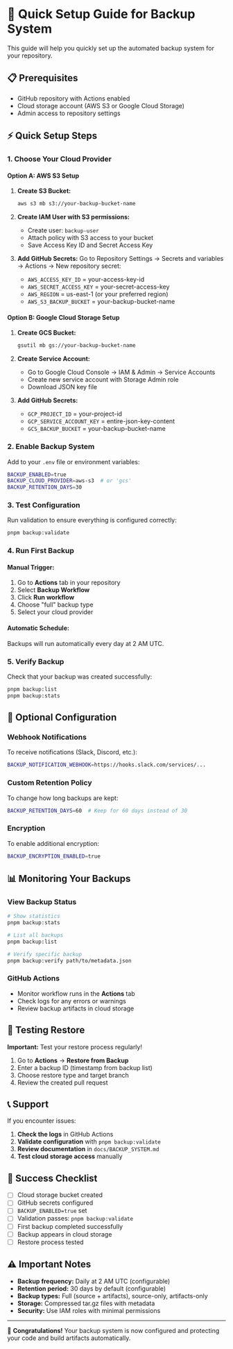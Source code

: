 # 🚀 Quick Setup Guide for Backup System

This guide will help you quickly set up the automated backup system for your repository.

## 📋 Prerequisites

- GitHub repository with Actions enabled
- Cloud storage account (AWS S3 or Google Cloud Storage)
- Admin access to repository settings

## ⚡ Quick Setup Steps

### 1. Choose Your Cloud Provider

#### Option A: AWS S3 Setup

1. **Create S3 Bucket:**
   ```bash
   aws s3 mb s3://your-backup-bucket-name
   ```

2. **Create IAM User with S3 permissions:**
   - Create user: `backup-user`
   - Attach policy with S3 access to your bucket
   - Save Access Key ID and Secret Access Key

3. **Add GitHub Secrets:**
   Go to Repository Settings → Secrets and variables → Actions → New repository secret:
   - `AWS_ACCESS_KEY_ID` = your-access-key-id
   - `AWS_SECRET_ACCESS_KEY` = your-secret-access-key
   - `AWS_REGION` = us-east-1 (or your preferred region)
   - `AWS_S3_BACKUP_BUCKET` = your-backup-bucket-name

#### Option B: Google Cloud Storage Setup

1. **Create GCS Bucket:**
   ```bash
   gsutil mb gs://your-backup-bucket-name
   ```

2. **Create Service Account:**
   - Go to Google Cloud Console → IAM & Admin → Service Accounts
   - Create new service account with Storage Admin role
   - Download JSON key file

3. **Add GitHub Secrets:**
   - `GCP_PROJECT_ID` = your-project-id
   - `GCP_SERVICE_ACCOUNT_KEY` = entire-json-key-content
   - `GCS_BACKUP_BUCKET` = your-backup-bucket-name

### 2. Enable Backup System

Add to your `.env` file or environment variables:
```bash
BACKUP_ENABLED=true
BACKUP_CLOUD_PROVIDER=aws-s3  # or 'gcs'
BACKUP_RETENTION_DAYS=30
```

### 3. Test Configuration

Run validation to ensure everything is configured correctly:
```bash
pnpm backup:validate
```

### 4. Run First Backup

#### Manual Trigger:
1. Go to **Actions** tab in your repository
2. Select **Backup Workflow**
3. Click **Run workflow**
4. Choose "full" backup type
5. Select your cloud provider

#### Automatic Schedule:
Backups will run automatically every day at 2 AM UTC.

### 5. Verify Backup

Check that your backup was created successfully:
```bash
pnpm backup:list
pnpm backup:stats
```

## 🔧 Optional Configuration

### Webhook Notifications

To receive notifications (Slack, Discord, etc.):
```bash
BACKUP_NOTIFICATION_WEBHOOK=https://hooks.slack.com/services/...
```

### Custom Retention Policy

To change how long backups are kept:
```bash
BACKUP_RETENTION_DAYS=60  # Keep for 60 days instead of 30
```

### Encryption

To enable additional encryption:
```bash
BACKUP_ENCRYPTION_ENABLED=true
```

## 📊 Monitoring Your Backups

### View Backup Status
```bash
# Show statistics
pnpm backup:stats

# List all backups
pnpm backup:list

# Verify specific backup
pnpm backup:verify path/to/metadata.json
```

### GitHub Actions
- Monitor workflow runs in the **Actions** tab
- Check logs for any errors or warnings
- Review backup artifacts in cloud storage

## 🚨 Testing Restore

**Important:** Test your restore process regularly!

1. Go to **Actions** → **Restore from Backup**
2. Enter a backup ID (timestamp from backup list)
3. Choose restore type and target branch
4. Review the created pull request

## 📞 Support

If you encounter issues:

1. **Check the logs** in GitHub Actions
2. **Validate configuration** with `pnpm backup:validate`
3. **Review documentation** in `docs/BACKUP_SYSTEM.md`
4. **Test cloud storage access** manually

## 🎯 Success Checklist

- [ ] Cloud storage bucket created
- [ ] GitHub secrets configured
- [ ] `BACKUP_ENABLED=true` set
- [ ] Validation passes: `pnpm backup:validate`
- [ ] First backup completed successfully
- [ ] Backup appears in cloud storage
- [ ] Restore process tested

## ⚠️ Important Notes

- **Backup frequency:** Daily at 2 AM UTC (configurable)
- **Retention period:** 30 days by default (configurable)
- **Backup types:** Full (source + artifacts), source-only, artifacts-only
- **Storage:** Compressed tar.gz files with metadata
- **Security:** Use IAM roles with minimal permissions

---

🎉 **Congratulations!** Your backup system is now configured and protecting your code and build artifacts automatically.